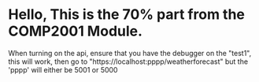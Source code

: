 # Hello, This is the 70% part from the COMP2001 Module.

When turning on the api, ensure that you have the debugger on the "test1", this will work, then go to 	"https://localhost:pppp/weatherforecast" but the 'pppp' will either be 5001 or 5000

